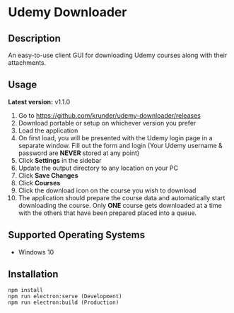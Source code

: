 # Udemy Downloader

## Description
An easy-to-use client GUI for downloading Udemy courses along with their attachments.

## Usage
**Latest version:** v1.1.0
1. Go to https://github.com/krunder/udemy-downloader/releases
2. Download portable or setup on whichever version you prefer
3. Load the application
4. On first load, you will be presented with the Udemy login page in a separate window. Fill out the form and login (Your Udemy username & password are **NEVER** stored at any point)
4. Click **Settings** in the sidebar
5. Update the output directory to any location on your PC
6. Click **Save Changes**
7. Click **Courses**
8. Click the download icon on the course you wish to download
9. The application should prepare the course data and automatically start downloading the course. Only **ONE** course gets downloaded at a time with the others that have been prepared placed into a queue.

## Supported Operating Systems
* Windows 10

## Installation
```
npm install
npm run electron:serve (Development)
npm run electron:build (Production)
```
